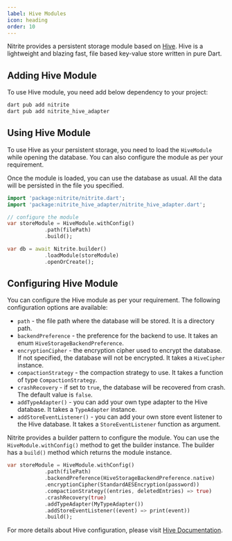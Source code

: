 ```yaml
---
label: Hive Modules
icon: heading
order: 10
---
```


Nitrite provides a persistent storage module based on [Hive](https://github.com/isar/hive). Hive is a lightweight and blazing fast, file based key-value store written in pure Dart.

## Adding Hive Module

To use Hive module, you need add below dependency to your project:

```bash
dart pub add nitrite
dart pub add nitrite_hive_adapter
```

## Using Hive Module

To use Hive as your persistent storage, you need to load the `HiveModule` while opening the database. You can also configure the module as per your requirement.

Once the module is loaded, you can use the database as usual. All the data will be persisted in the file you specified.

```dart
import 'package:nitrite/nitrite.dart';
import 'package:nitrite_hive_adapter/nitrite_hive_adapter.dart';

// configure the module
var storeModule = HiveModule.withConfig()
            .path(filePath)
            .build();

var db = await Nitrite.builder()
            .loadModule(storeModule)
            .openOrCreate();
```

## Configuring Hive Module

You can configure the Hive module as per your requirement. The following configuration options are available:

- `path` - the file path where the database will be stored. It is a directory path.
- `backendPreference` - the preference for the backend to use. It takes an enum `HiveStorageBackendPreference`.
- `encryptionCipher` - the encryption cipher used to encrypt the database. If not specified, the database will not be encrypted. It takes a `HiveCipher` instance.
- `compactionStrategy` - the compaction strategy to use. It takes a function of type `CompactionStrategy`.
- `crashRecovery` - if set to `true`, the database will be recovered from crash. The default value is `false`.
- `addTypeAdapter()` - you can add your own type adapter to the Hive database. It takes a `TypeAdapter` instance.
- `addStoreEventListener()` - you can add your own store event listener to the Hive database. It takes a `StoreEventListener` function as argument.

Nitrite provides a builder pattern to configure the module. You can use the `HiveModule.withConfig()` method to get the builder instance. The builder has a `build()` method which returns the module instance.

```dart
var storeModule = HiveModule.withConfig()
            .path(filePath)
            .backendPreference(HiveStorageBackendPreference.native)
            .encryptionCipher(StandardAESEncryption(password))
            .compactionStrategy((entries, deletedEntries) => true)
            .crashRecovery(true)
            .addTypeAdapter(MyTypeAdapter())
            .addStoreEventListener((event) => print(event))
            .build();
```

For more details about Hive configuration, please visit [Hive Documentation](https://docs.hivedb.dev/).
